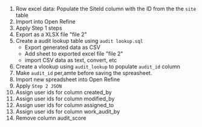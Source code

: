 1. Row excel data: Populate the SiteId column with the ID from the the `site` table
1. Import into Open Refine
1. Apply Step 1 steps
1. Export as a XLSX file "file 2"
1. Create a audit lookup table using `audit lookup.sql`
    - Export generated data as CSV
    - Add sheet to exported excel file "file 2"
    - import CSV data as text, convert, etc
1. Create a vlookup using `audit_lookup` to populate `audit_id` column
1. Make `audit_id` per,amte before saving the spreasheet.
1. Import new spreadsheet into Open Refine
1. Apply `Step 2 JSON`
1. Assign user ids for column created_by
1. Assign user ids for column modified_by
1. Assign user ids for column assigned_to
1. Assign user ids for column work_audit_by
1. Remove column audit_score